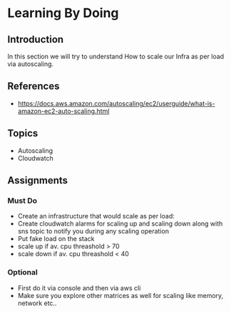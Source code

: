 # Learning By Doing

## Introduction
In this section we will try to understand How to scale our Infra as per load via autoscaling.

## References
* https://docs.aws.amazon.com/autoscaling/ec2/userguide/what-is-amazon-ec2-auto-scaling.html

## Topics
* Autoscaling
* Cloudwatch

## Assignments
### Must Do
* Create an infrastructure that would scale as per load:
* Create cloudwatch alarms for scaling up and scaling down along with sns topic to notify you during any scaling operation
* Put fake load on the stack
* scale up if av. cpu threashold > 70
* scale down if av. cpu threashold < 40

### Optional
* First do it via console and then via aws cli
* Make sure you explore other matrices as well for scaling like memory, network etc..
